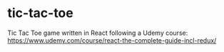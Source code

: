 # tic-tac-toe
Tic Tac Toe game written in React following a Udemy course: https://www.udemy.com/course/react-the-complete-guide-incl-redux/
